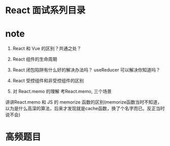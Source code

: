
# React 面试系列目录

# note

1. React 和 Vue 的区别？共通之处？

2. React 组件的生命周期


3. React 闭包陷阱有什么好的解决办法吗？
useReducer 可以解决你知道吗？

4. React 受控组件和非受控组件的区别

5. 对 React.memo 的理解
考React.memo, 三个场景

讲讲React.memo 和 JS 的 memorize 函数的区别(memorize函数当时不知道，以为是什么高深的算法，后来才发现就是cache函数，换了个名字而已。反正当时说不会)


# 高频题目